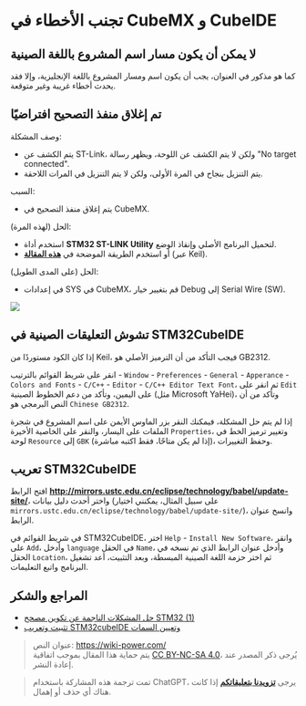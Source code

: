 # تجنب الأخطاء في CubeMX و CubeIDE

## لا يمكن أن يكون مسار اسم المشروع باللغة الصينية

كما هو مذكور في العنوان، يجب أن يكون اسم ومسار المشروع باللغة الإنجليزية، وإلا فقد يحدث أخطاء غريبة وغير متوقعة.

## تم إغلاق منفذ التصحيح افتراضيًا

وصف المشكلة:

- يتم الكشف عن ST-Link، ولكن لا يتم الكشف عن اللوحة، ويظهر رسالة "No target connected".
- يتم التنزيل بنجاح في المرة الأولى، ولكن لا يتم التنزيل في المرات اللاحقة.

السبب:

- يتم إغلاق منفذ التصحيح في CubeMX.

الحل (لهذه المرة):

- استخدم أداة **STM32 ST-LINK Utility** لتحميل البرنامج الأصلي وإنقاذ الوضع.
- أو استخدم الطريقة الموضحة في [**هذه المقالة**](https://www.jianshu.com/p/cea16b641c3d) (عبر Keil).

الحل (على المدى الطويل):

- في إعدادات SYS في CubeMX، قم بتغيير خيار Debug إلى Serial Wire (SW).

![](https://img.wiki-power.com/d/wiki-media/img/20200531162352.jpg)

## تشوش التعليقات الصينية في STM32CubeIDE

إذا كان الكود مستوردًا من Keil، فيجب التأكد من أن الترميز الأصلي هو GB2312.

انقر على شريط القوائم بالترتيب - `Window` - `Preferences` - `General` - `Apperance` - `Colors and Fonts` - `C/C++` - `Editor` - `C/C++ Editor Text Font`، ثم انقر على `Edit` على اليمين، وتأكد من دعم الخطوط الصينية (مثل Microsoft YaHei)، وتأكد من أن النص البرمجي هو `Chinese GB2312`.

إذا لم يتم حل المشكلة، فيمكنك النقر بزر الماوس الأيمن على اسم المشروع في شجرة الملفات على اليسار، والنقر على الخاصية الأخيرة `Properties`، وتغيير ترميز الخط في لوحة `Resource` إلى `GBK` (إذا لم يكن متاحًا، فقط اكتبه مباشرة)، وحفظ التغييرات.

## تعريب STM32CubeIDE

افتح الرابط **<http://mirrors.ustc.edu.cn/eclipse/technology/babel/update-site/>**، واختر أحدث دليل بيانات (على سبيل المثال، يمكنني اختيار `mirrors.ustc.edu.cn/eclipse/technology/babel/update-site/`)، وانسخ عنوان الرابط.

في شريط القوائم في STM32CubeIDE، اختر `Help` - `Install New Software`، وانقر على `Add`، وأدخل `language` في الحقل `Name`، وأدخل عنوان الرابط الذي تم نسخه في الحقل `Location`، ثم اختر حزمة اللغة الصينية المبسطة، وبعد التثبيت، أعد تشغيل البرنامج واتبع التعليمات.

## المراجع والشكر

- [حل المشكلات الناجمة عن تكوين مصحح STM32 (1)](https://www.jianshu.com/p/cea16b641c3d)
- [تثبيت وتعريب STM32cubeIDE وتعيين السمات](https://blog.csdn.net/wct3344142/article/details/104142863)

> عنوان النص: <https://wiki-power.com/>  
> يتم حماية هذا المقال بموجب اتفاقية [CC BY-NC-SA 4.0](https://creativecommons.org/licenses/by/4.0/deed.zh)، يُرجى ذكر المصدر عند إعادة النشر.

> تمت ترجمة هذه المشاركة باستخدام ChatGPT، يرجى [**تزويدنا بتعليقاتكم**](https://github.com/linyuxuanlin/Wiki_MkDocs/issues/new) إذا كانت هناك أي حذف أو إهمال.
